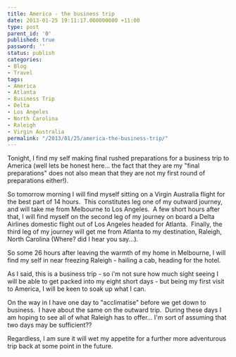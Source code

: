 ```yaml
---
title: America - the business trip
date: 2013-01-25 19:11:17.000000000 +11:00
type: post
parent_id: '0'
published: true
password: ''
status: publish
categories:
- Blog
- Travel
tags:
- America
- Atlanta
- Business Trip
- Delta
- Los Angeles
- North Carolina
- Raleigh
- Virgin Australia
permalink: "/2013/01/25/america-the-business-trip/"
---
```

Tonight, I find my self making final rushed preparations for a business trip to America (well lets be honest here... the fact that they are my "final preparations" does not also mean that they are not my first round of preparations either!).

So tomorrow morning I will find myself sitting on a Virgin Australia flight for the best part of 14 hours. &nbsp;This constitutes leg one of my outward journey, and will take me from Melbourne to Los Angeles. &nbsp;A few short hours after that, I will find myself on the second leg of my journey on board a Delta Airlines domestic flight out of Los Angeles headed for Atlanta. &nbsp;Finally, the third leg of my journey will get me from Atlanta to my destination, Raleigh, North Carolina (Where? did I hear you say...).

So some 26 hours after leaving the warmth of my home in Melbourne, I will find my self in near freezing Raleigh - hailing a cab, heading for the hotel.

As I said, this is a business trip - so i'm not sure how much sight seeing I will be able to get packed into my eight short days - but being my first visit to America, I will be keen to soak up what I can.

On the way in I have one day to "acclimatise" before we get down to business. &nbsp;I have about the same on the outward trip. &nbsp;During these days I am hoping to see all of what Raleigh has to offer... I'm sort of assuming that two days may be sufficient??

Regardless, I am sure it will wet my appetite for a further more adventurous trip back at some point in the future.

